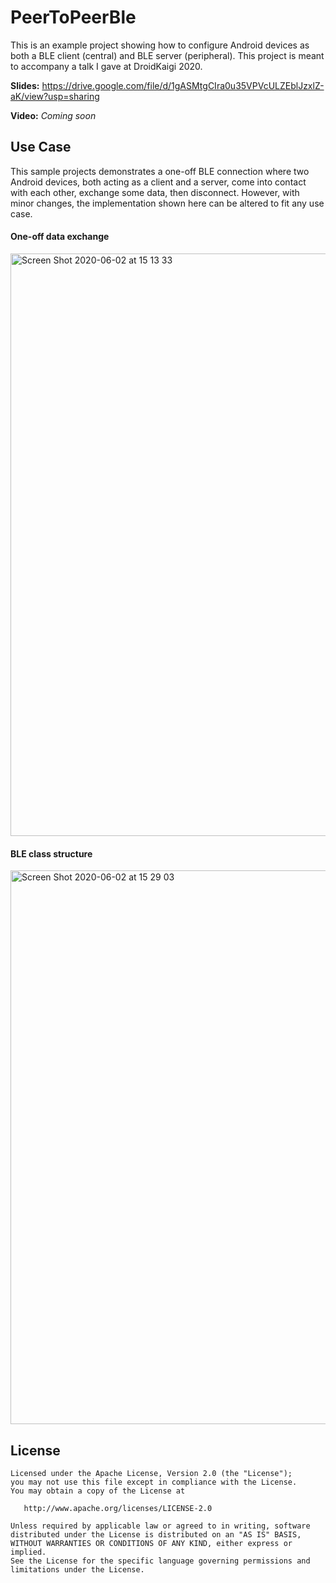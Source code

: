 # PeerToPeerBle
This is an example project showing how to configure Android devices as both a BLE client (central) and BLE server (peripheral). This project is meant to accompany a talk I gave at DroidKaigi 2020.

**Slides:** https://drive.google.com/file/d/1gASMtgCIra0u35VPVcULZEblJzxlZ-aK/view?usp=sharing

**Video:** *Coming soon*

## Use Case
This sample projects demonstrates a one-off BLE connection where two Android devices, both acting as a client and a server, come into contact with each other, exchange some data, then disconnect. However, with minor changes, the implementation shown here can be altered to fit any use case.

#### One-off data exchange
<img width="932" alt="Screen Shot 2020-06-02 at 15 13 33" src="https://user-images.githubusercontent.com/26476452/83487050-4a587a80-a4e5-11ea-810a-f28e683459f6.png">

#### BLE class structure
<img width="886" alt="Screen Shot 2020-06-02 at 15 29 03" src="https://user-images.githubusercontent.com/26476452/83487331-cfdc2a80-a4e5-11ea-915c-dd8ff8104143.png">


## License

    Licensed under the Apache License, Version 2.0 (the "License");
    you may not use this file except in compliance with the License.
    You may obtain a copy of the License at

       http://www.apache.org/licenses/LICENSE-2.0

    Unless required by applicable law or agreed to in writing, software
    distributed under the License is distributed on an "AS IS" BASIS,
    WITHOUT WARRANTIES OR CONDITIONS OF ANY KIND, either express or implied.
    See the License for the specific language governing permissions and
    limitations under the License.
